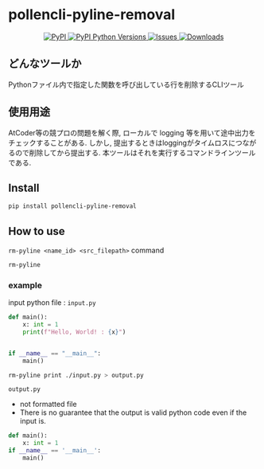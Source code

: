 # pollencli-pyline-removal

<p align="center">
  <a href="https://pypi.org/project/pollencli-pyline-removal/">
    <img
      alt="PyPI"
      src="https://img.shields.io/pypi/v/pollencli-pyline-removal"
    />
  </a>
  <a href="https://pypi.org/project/pollencli-pyline-removal/">
    <img
      alt="PyPI Python Versions"
      src="https://img.shields.io/pypi/pyversions/pollencli-pyline-removal"
    />
  </a>
  <a href="https://github.com/psf/black">
    <img
      alt="Issues"
      src="https://img.shields.io/badge/code%20style-black-000000.svg"
    />
  </a>
  <a href="https://pepy.tech/project/pollencli-pyline-removal">
    <img
      alt="Downloads"
      src="https://pepy.tech/badge/pollencli-pyline-removal"
    />
  </a>
</p>

## どんなツールか

Pythonファイル内で指定した関数を呼び出している行を削除するCLIツール

## 使用用途

AtCoder等の競プロの問題を解く際, ローカルで logging 等を用いて途中出力をチェックすることがある.
しかし, 提出するときはloggingがタイムロスにつながるので削除してから提出する.
本ツールはそれを実行するコマンドラインツールである.

## Install

```sh
pip install pollencli-pyline-removal
```

## How to use

`rm-pyline <name_id> <src_filepath>` command

```bash
rm-pyline
```

### example

input python file : `input.py`

```py
def main():
    x: int = 1
    print(f"Hello, World! : {x}")


if __name__ == "__main__":
    main()

```

```sh
rm-pyline print ./input.py > output.py
```

`output.py`

- not formatted file
- There is no guarantee that the output is valid python code even if the input is.

```py
def main():
    x: int = 1
if __name__ == '__main__':
    main()
```
